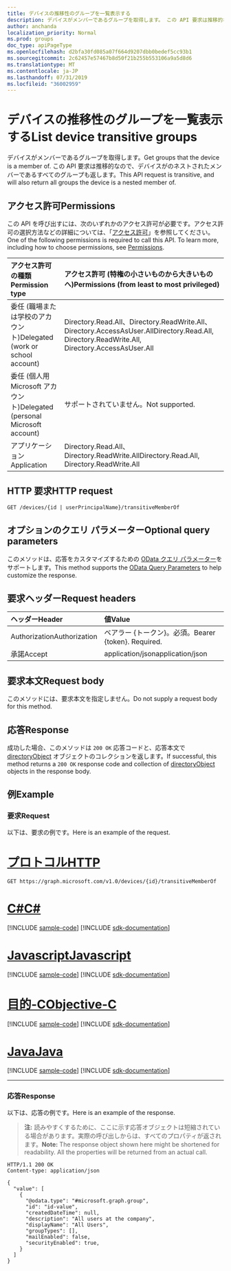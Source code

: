 ```yaml
---
title: デバイスの推移性のグループを一覧表示する
description: デバイスがメンバーであるグループを取得します。 この API 要求は推移的なので、デバイスがのネストされたメンバーであるすべてのグループも返します。
author: anchanda
localization_priority: Normal
ms.prod: groups
doc_type: apiPageType
ms.openlocfilehash: d2bfa30fd085a07f664d9207dbb0bedef5cc93b1
ms.sourcegitcommit: 2c62457e57467b8d50f21b255b553106a9a5d8d6
ms.translationtype: MT
ms.contentlocale: ja-JP
ms.lasthandoff: 07/31/2019
ms.locfileid: "36002959"
---
```

# <a name="list-device-transitive-groups"></a><span data-ttu-id="d20ff-104">デバイスの推移性のグループを一覧表示する</span><span class="sxs-lookup"><span data-stu-id="d20ff-104">List device transitive groups</span></span>

<span data-ttu-id="d20ff-105">デバイスがメンバーであるグループを取得します。</span><span class="sxs-lookup"><span data-stu-id="d20ff-105">Get groups that the device is a member of.</span></span> <span data-ttu-id="d20ff-106">この API 要求は推移的なので、デバイスがのネストされたメンバーであるすべてのグループも返します。</span><span class="sxs-lookup"><span data-stu-id="d20ff-106">This API request is transitive, and will also return all groups the device is a nested member of.</span></span>

## <a name="permissions"></a><span data-ttu-id="d20ff-107">アクセス許可</span><span class="sxs-lookup"><span data-stu-id="d20ff-107">Permissions</span></span>

<span data-ttu-id="d20ff-p103">この API を呼び出すには、次のいずれかのアクセス許可が必要です。アクセス許可の選択方法などの詳細については、「[アクセス許可](/graph/permissions-reference)」を参照してください。</span><span class="sxs-lookup"><span data-stu-id="d20ff-p103">One of the following permissions is required to call this API. To learn more, including how to choose permissions, see [Permissions](/graph/permissions-reference).</span></span>

|<span data-ttu-id="d20ff-110">アクセス許可の種類</span><span class="sxs-lookup"><span data-stu-id="d20ff-110">Permission type</span></span>      | <span data-ttu-id="d20ff-111">アクセス許可 (特権の小さいものから大きいものへ)</span><span class="sxs-lookup"><span data-stu-id="d20ff-111">Permissions (from least to most privileged)</span></span>              |
|:--------------------|:---------------------------------------------------------|
|<span data-ttu-id="d20ff-112">委任 (職場または学校のアカウント)</span><span class="sxs-lookup"><span data-stu-id="d20ff-112">Delegated (work or school account)</span></span> | <span data-ttu-id="d20ff-113">Directory.Read.All、Directory.ReadWrite.All、Directory.AccessAsUser.All</span><span class="sxs-lookup"><span data-stu-id="d20ff-113">Directory.Read.All, Directory.ReadWrite.All, Directory.AccessAsUser.All</span></span>    |
|<span data-ttu-id="d20ff-114">委任 (個人用 Microsoft アカウント)</span><span class="sxs-lookup"><span data-stu-id="d20ff-114">Delegated (personal Microsoft account)</span></span> | <span data-ttu-id="d20ff-115">サポートされていません。</span><span class="sxs-lookup"><span data-stu-id="d20ff-115">Not supported.</span></span>    |
|<span data-ttu-id="d20ff-116">アプリケーション</span><span class="sxs-lookup"><span data-stu-id="d20ff-116">Application</span></span> | <span data-ttu-id="d20ff-117">Directory.Read.All、Directory.ReadWrite.All</span><span class="sxs-lookup"><span data-stu-id="d20ff-117">Directory.Read.All, Directory.ReadWrite.All</span></span> |

## <a name="http-request"></a><span data-ttu-id="d20ff-118">HTTP 要求</span><span class="sxs-lookup"><span data-stu-id="d20ff-118">HTTP request</span></span>

<!-- { "blockType": "ignored" } -->

```http
GET /devices/{id | userPrincipalName}/transitiveMemberOf
```

## <a name="optional-query-parameters"></a><span data-ttu-id="d20ff-119">オプションのクエリ パラメーター</span><span class="sxs-lookup"><span data-stu-id="d20ff-119">Optional query parameters</span></span>

<span data-ttu-id="d20ff-120">このメソッドは、応答をカスタマイズするための [OData クエリ パラメーター](/graph/query_parameters)をサポートします。</span><span class="sxs-lookup"><span data-stu-id="d20ff-120">This method supports the [OData Query Parameters](/graph/query_parameters) to help customize the response.</span></span>

## <a name="request-headers"></a><span data-ttu-id="d20ff-121">要求ヘッダー</span><span class="sxs-lookup"><span data-stu-id="d20ff-121">Request headers</span></span>

| <span data-ttu-id="d20ff-122">ヘッダー</span><span class="sxs-lookup"><span data-stu-id="d20ff-122">Header</span></span>       | <span data-ttu-id="d20ff-123">値</span><span class="sxs-lookup"><span data-stu-id="d20ff-123">Value</span></span> |
|:---------------|:--------|
| <span data-ttu-id="d20ff-124">Authorization</span><span class="sxs-lookup"><span data-stu-id="d20ff-124">Authorization</span></span>  | <span data-ttu-id="d20ff-p104">ベアラー {トークン}。必須。</span><span class="sxs-lookup"><span data-stu-id="d20ff-p104">Bearer {token}. Required.</span></span>  |
| <span data-ttu-id="d20ff-127">承諾</span><span class="sxs-lookup"><span data-stu-id="d20ff-127">Accept</span></span>  | <span data-ttu-id="d20ff-128">application/json</span><span class="sxs-lookup"><span data-stu-id="d20ff-128">application/json</span></span>|

## <a name="request-body"></a><span data-ttu-id="d20ff-129">要求本文</span><span class="sxs-lookup"><span data-stu-id="d20ff-129">Request body</span></span>

<span data-ttu-id="d20ff-130">このメソッドには、要求本文を指定しません。</span><span class="sxs-lookup"><span data-stu-id="d20ff-130">Do not supply a request body for this method.</span></span>

## <a name="response"></a><span data-ttu-id="d20ff-131">応答</span><span class="sxs-lookup"><span data-stu-id="d20ff-131">Response</span></span>

<span data-ttu-id="d20ff-132">成功した場合、このメソッドは `200 OK` 応答コードと、応答本文で [directoryObject](../resources/directoryobject.md) オブジェクトのコレクションを返します。</span><span class="sxs-lookup"><span data-stu-id="d20ff-132">If successful, this method returns a `200 OK` response code and collection of [directoryObject](../resources/directoryobject.md) objects in the response body.</span></span>

## <a name="example"></a><span data-ttu-id="d20ff-133">例</span><span class="sxs-lookup"><span data-stu-id="d20ff-133">Example</span></span>

### <a name="request"></a><span data-ttu-id="d20ff-134">要求</span><span class="sxs-lookup"><span data-stu-id="d20ff-134">Request</span></span>

<span data-ttu-id="d20ff-135">以下は、要求の例です。</span><span class="sxs-lookup"><span data-stu-id="d20ff-135">Here is an example of the request.</span></span>

# <a name="httptabhttp"></a>[<span data-ttu-id="d20ff-136">プロトコル</span><span class="sxs-lookup"><span data-stu-id="d20ff-136">HTTP</span></span>](#tab/http)
<!-- {
  "blockType": "request",
  "name": "get_devices_transitivememberof"
}-->

```http
GET https://graph.microsoft.com/v1.0/devices/{id}/transitiveMemberOf
```
# <a name="ctabcsharp"></a>[<span data-ttu-id="d20ff-137">C#</span><span class="sxs-lookup"><span data-stu-id="d20ff-137">C#</span></span>](#tab/csharp)
[!INCLUDE [sample-code](../includes/snippets/csharp/get-devices-transitivememberof-csharp-snippets.md)]
[!INCLUDE [sdk-documentation](../includes/snippets/snippets-sdk-documentation-link.md)]

# <a name="javascripttabjavascript"></a>[<span data-ttu-id="d20ff-138">Javascript</span><span class="sxs-lookup"><span data-stu-id="d20ff-138">Javascript</span></span>](#tab/javascript)
[!INCLUDE [sample-code](../includes/snippets/javascript/get-devices-transitivememberof-javascript-snippets.md)]
[!INCLUDE [sdk-documentation](../includes/snippets/snippets-sdk-documentation-link.md)]

# <a name="objective-ctabobjc"></a>[<span data-ttu-id="d20ff-139">目的-C</span><span class="sxs-lookup"><span data-stu-id="d20ff-139">Objective-C</span></span>](#tab/objc)
[!INCLUDE [sample-code](../includes/snippets/objc/get-devices-transitivememberof-objc-snippets.md)]
[!INCLUDE [sdk-documentation](../includes/snippets/snippets-sdk-documentation-link.md)]

# <a name="javatabjava"></a>[<span data-ttu-id="d20ff-140">Java</span><span class="sxs-lookup"><span data-stu-id="d20ff-140">Java</span></span>](#tab/java)
[!INCLUDE [sample-code](../includes/snippets/java/get-devices-transitivememberof-java-snippets.md)]
[!INCLUDE [sdk-documentation](../includes/snippets/snippets-sdk-documentation-link.md)]

---


### <a name="response"></a><span data-ttu-id="d20ff-141">応答</span><span class="sxs-lookup"><span data-stu-id="d20ff-141">Response</span></span>

<span data-ttu-id="d20ff-142">以下は、応答の例です。</span><span class="sxs-lookup"><span data-stu-id="d20ff-142">Here is an example of the response.</span></span> 

><span data-ttu-id="d20ff-p105">**注:** 読みやすくするために、ここに示す応答オブジェクトは短縮されている場合があります。実際の呼び出しからは、すべてのプロパティが返されます。</span><span class="sxs-lookup"><span data-stu-id="d20ff-p105">**Note:** The response object shown here might be shortened for readability. All the properties will be returned from an actual call.</span></span>

<!-- {
  "blockType": "response",
  "truncated": true,
  "@odata.type": "microsoft.graph.directoryObject",
  "isCollection": true
} -->
```http
HTTP/1.1 200 OK
Content-type: application/json

{
  "value": [
    {
      "@odata.type": "#microsoft.graph.group",
      "id": "id-value",
      "createdDateTime": null,
      "description": "All users at the company",
      "displayName": "All Users",
      "groupTypes": [],
      "mailEnabled": false,
      "securityEnabled": true,
    }
  ]
}
```

<!-- uuid: 8fcb5dbc-d5aa-4681-8e31-b001d5168d79
2015-10-25 14:57:30 UTC -->
<!-- {
  "type": "#page.annotation",
  "description": "List devices transitiveMsemberOf",
  "keywords": "",
  "section": "documentation",
  "tocPath": "",
  "suppressions": [
  ]
}-->
